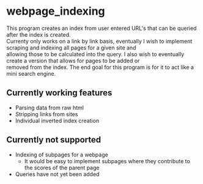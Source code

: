 # webpage_indexing

This program creates an index from user entered URL's that can be queried after the index is created.<br />
Currenty only works on a link by link basis, eventually I wish to implement scraping and indexing all pages for a given site and<br />
allowing those to be calculated into the query. I also wish to eventually create a version that allows for pages to be added or<br />
removed from the index. The end goal for this program is for it to act like a mini search engine.

## Currently working features 
- Parsing data from raw html
- Stripping links from sites
- Individual inverted index creation

## Currently not supported
- Indexing of subpages for a webpage
  - It would be easy to implement subpages where they contribute to the scores of the parent page
- Queries have not yet been added
